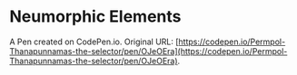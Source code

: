 # Neumorphic Elements

A Pen created on CodePen.io. Original URL: [https://codepen.io/Permpol-Thanapunnamas-the-selector/pen/OJeOEra](https://codepen.io/Permpol-Thanapunnamas-the-selector/pen/OJeOEra).

